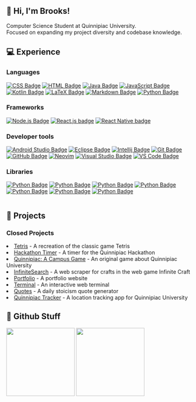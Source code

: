 ## 🚀 Hi, I'm Brooks!

Computer Science Student at Quinnipiac University.
<br/>Focused on expanding my project diversity and codebase knowledge.

## 💻 Experience

### Languages

[![CSS Badge](https://img.shields.io/badge/CSS-%231572B6.svg?style=flat&logo=css3&logoColor=white)](https://wikipedia.org/wiki/CSS)
[![HTML Badge](https://img.shields.io/badge/HTML-%23E34F26.svg?style=flat&logo=html5&logoColor=white)](https://wikipedia.org/wiki/HTML)
[![Java Badge](https://img.shields.io/badge/Java-3a75b0?style=flat&logo=java&logoColor=white)](https://www.java.com/en/download/help/whatis_java.html)
[![JavaScript Badge](https://img.shields.io/badge/JavaScript-F7DF1E?style=flat&logo=javascript&logoColor=black)](https://wikipedia.org/wiki/JavaScript)
[![Kotlin Badge](https://img.shields.io/badge/Kotlin-7f52ff?style=flat&logo=kotlin&logoColor=white)](https://kotlinlang.org/)
[![LaTeX Badge](https://img.shields.io/badge/LaTeX-008080?style=flat&logo=latex&logoColor=white)](https://www.latex-project.org/about/)
[![Markdown Badge](https://img.shields.io/badge/Markdown-000000?style=flat&logo=markdown&logoColor=white)](https://www.markdownguide.org/)
[![Python Badge](https://img.shields.io/badge/Python-3776AB?style=flat&logo=python&logoColor=white)](https://www.python.org/)

### Frameworks

[![Node.js Badge](https://img.shields.io/badge/Node.js-6DA55F?style=flat&logo=node.js&logoColor=white)](https://nodejs.org/)
[![React.js badge](https://img.shields.io/badge/React.js-20232A?style=flat&logo=react&logoColor=61DAFB)](https://react.dev/)
[![React Native badge](https://img.shields.io/badge/React%20Native-20232A?style=flat&logo=react&logoColor=61DAFB)](https://react.dev/)

### Developer tools

[![Android Studio Badge](https://img.shields.io/badge/Android%20Studio-3DDC84?style=flat&logo=android%20studio&logoColor=white)](https://developer.android.com/studio)
[![Eclipse Badge](https://img.shields.io/badge/Eclipse-2C2255?style=flat&logo=eclipse&logoColor=white)](https://www.eclipse.org/)
[![Intellij Badge](https://img.shields.io/badge/IntelliJ-000000?style=flat&logo=intellij%20idea&logoColor=white)](https://www.jetbrains.com/idea/)
[![Git Badge](https://img.shields.io/badge/Git-F05032?style=flat&logo=git&logoColor=white)](https://git-scm.com/)
[![GitHub Badge](https://img.shields.io/badge/GitHub-181717?style=flat&logo=github&logoColor=white)](https://github.com/)
[![Neovim](https://img.shields.io/badge/Neovim-%2357A143.svg?&style=flat&logo=neovim&logoColor=white)](https://neovim.io/)
[![Visual Studio Badge](https://img.shields.io/badge/Visual%20Studio-5C2D91?style=flat&logo=visual%20studio&logoColor=white)](https://dotnet.microsoft.com/en-us/languages/csharp)
[![VS Code Badge](https://img.shields.io/badge/VSCode-007ACC?style=flat&logo=visual%20studio%20code&logoColor=white)](https://dotnet.microsoft.com/en-us/languages/csharp)

### Libraries
[![Python Badge](https://img.shields.io/badge/BeautifulSoup-3776AB?style=flat&logo=python&logoColor=white)](https://pypi.org/project/beautifulsoup4/)
[![Python Badge](https://img.shields.io/badge/Selenium-3776AB?style=flat&logo=python&logoColor=white)](https://pypi.org/project/selenium/)
[![Python Badge](https://img.shields.io/badge/Requests-3776AB?style=flat&logo=python&logoColor=white)](https://pypi.org/project/requests/)
[![Python Badge](https://img.shields.io/badge/NumPy-3776AB?style=flat&logo=python&logoColor=white)](https://pypi.org/project/numpy/)
[![Python Badge](https://img.shields.io/badge/Matplotlib-3776AB?style=flat&logo=python&logoColor=white)](https://pypi.org/project/matplotlib/)
[![Python Badge](https://img.shields.io/badge/Pandas-3776AB?style=flat&logo=python&logoColor=white)](https://pypi.org/project/pandas/)
[![Python Badge](https://img.shields.io/badge/TensorFlow-3776AB?style=flat&logo=python&logoColor=white)](https://pypi.org/project/tensorflow/)


<div style="display: flex;">
    <div style="flex: 1;">
        <h2>🚧 Projects</h2>
            <h3>Closed Projects</h3>
                <li><a href="https://github.com/bjaxqq/tetris">Tetris</a> - A recreation of the classic game Tetris</li>
                <li><a href="https://github.com/jubck/jubck.github.io">Hackathon Timer</a> - A timer for the Quinnipiac Hackathon</li>
                <li><a href="https://a-r-t.github.io/SER225-Project-Website/semesters/fall2023/teams/art">Quinnipiac: A Campus Game</a> - An original game about Quinnipiac University</li>
                <li><a href="https://github.com/bjaxqq/InfiniteSearch">InfiniteSearch</a> - A web scraper for crafts in the web game Infinite Craft</li>
                <li><a href="https://github.com/bjaxqq/bjaxqq.github.io">Portfolio</a> - A portfolio website</li>
                <li><a href="https://github.com/bjaxqq/terminal">Terminal</a> - An interactive web terminal</li>
                <li><a href="https://github.com/bjaxqq/quotes">Quotes</a> - A daily stoicism quote generator</li>
                <li><a href="https://github.com/bajackson1/QuinnipiacTracker">Quinnipiac Tracker</a> - A location tracking app for Quinnipiac University</li>
    </div>
</div>

## 🐙 Github Stuff

<img height="180em" src="https://github-readme-stats-eight-theta.vercel.app/api?username=bjaxqq&show_icons=true&theme=catpuccin_latte&include_all_commits=true&count_private=true"/>
<img height="180em" src="https://github-readme-stats-eight-theta.vercel.app/api/top-langs/?username=bjaxqq&layout=compact&langs_count=8&theme=catpuccin_latte"/>

